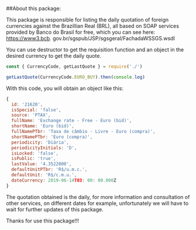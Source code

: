 ##About this package:

This package is responsible for listing the daily quotation of foreign currencies against the Brazillian Real (BRL), all based on SOAP services provided by Banco do Brasil for free, which you can see here: https://www3.bcb. gov.br/sgspub/JSP/sgsgeral/FachadaWSSGS.wsdl

You can use destructor to get the requisition function and an object in the desired currency to get the daily quote.

```javascript
const { CurrencyCode, getLastQuote } = require('./')

getLastQuote(CurrencyCode.EURO_BUY).then(console.log)
```

With this code, you will obtain an object like this:

```javascript
{ 
  id: '21620',
  isSpecial: 'false',
  source: 'PTAX',
  fullName: 'Exchange rate - Free - Euro (bid)',
  shortName: 'Euro (bid)',
  fullNamePTbr: 'Taxa de câmbio - Livre - Euro (compra)',
  shortNamePTbr: 'Euro (compra)',
  periodicity: 'Diária',
  periodicityInitials: 'D',
  isLocked: 'false',
  isPublic: 'true',
  lastValue: '4.3522000',
  defaultUnitPTbr: 'R$/u.m.c.',
  defaultUnit: 'R$/c.m.u.',
  dateCurrency: 2019-06-14T03: 00: 00.000Z
}
```

The quotation obtained is the daily, for more information and consultation of other services, on different dates for example, unfortunately we will have to wait for further updates of this package.

Thanks for use this package!!!